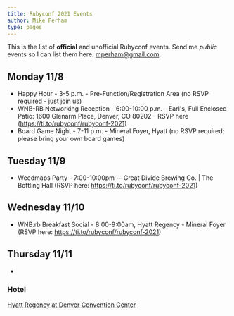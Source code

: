 ```yaml
---
title: Rubyconf 2021 Events
author: Mike Perham
type: pages
---
```


This is the list of **official** and unofficial Rubyconf events.
Send me *public* events so I can list them here: mperham@gmail.com.

## Monday 11/8

* Happy Hour - 3-5 p.m. - Pre-Function/Registration Area (no RSVP required - just join us)
* WNB-RB Networking Reception - 6:00-10:00 p.m. - Earl's, Full Enclosed Patio:  1600 Glenarm Place, Denver, CO 80202 - RSVP here (https://ti.to/rubyconf/rubyconf-2021)
* Board Game Night - 7-11 p.m. - Mineral Foyer, Hyatt (no RSVP required; please bring your own board games)

## Tuesday 11/9

* Weedmaps Party - 7:00-10:00pm -- Great Divide Brewing Co. | The Bottling Hall (RSVP here: https://ti.to/rubyconf/rubyconf-2021)

## Wednesday 11/10

* WNB.rb Breakfast Social - 8:00-9:00am, Hyatt Regency - Mineral Foyer (RSVP here: https://ti.to/rubyconf/rubyconf-2021)

## Thursday 11/11

* 


### Hotel

[Hyatt Regency at Denver Convention Center](https://goo.gl/maps/1WroJ63VsNQyHyHm6)
